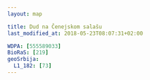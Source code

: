 ```yaml
---
layout: map

title: Dud na Čenejskom salašu
last_modified_at: 2018-05-23T08:07:31+02:00

WDPA: [555589033]
BioRaS: [219]
geoSrbija:
  L1_182: [73]
---
```

